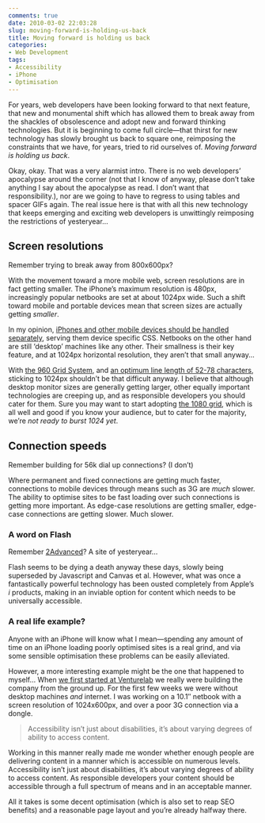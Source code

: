 ```yaml
---
comments: true
date: 2010-03-02 22:03:28
slug: moving-forward-is-holding-us-back
title: Moving forward is holding us back
categories:
- Web Development
tags:
- Accessibility
- iPhone
- Optimisation
---
```


For years, web developers have been looking forward to that next feature, that
new and monumental shift which has allowed them to break away from the shackles
of obsolescence and adopt new and forward thinking technologies. But it is
beginning to come full circle—that thirst for new technology has slowly brought
us back to square one, reimposing the constraints that we have, for years, tried
to rid ourselves of. _Moving forward is holding us back_.

Okay, okay. That was a very alarmist intro. There is no web developers’
apocalypse around the corner (not that I know of anyway, please don’t take
anything I say about the apocalypse as read. I don’t want that responsibility.),
nor are we going to have to regress to using tables and spacer GIFs again. The
real issue here is that with all this new technology that keeps emerging and
exciting web developers is unwittingly reimposing the restrictions of
yesteryear…

## Screen resolutions

Remember trying to break away from 800x600px?

With the movement toward a more mobile web, screen resolutions are in fact
getting smaller. The iPhone’s maximum resolution is 480px, increasingly popular
netbooks are set at about 1024px wide. Such a shift toward mobile and portable
devices mean that screen sizes are actually getting _smaller_.

In my opinion, [iPhones and other mobile devices should be handled
separately](http://csswizardry.com/2010/01/iphone-css-tips-for-building-iphone-websites/),
serving them device specific CSS. Netbooks on the other hand are still ‘desktop’
machines like any other. Their smallness is their key feature, and at 1024px
horizontal resolution, they aren’t that small anyway…

With [the 960 Grid System](http://960.gs/), and [an optimum line length of 52-78
characters](http://csswizardry.com/type-tips/#tip-09), sticking to 1024px
shouldn’t be that difficult anyway. I believe that although desktop monitor
sizes are generally getting larger, other equally important technologies are
creeping up, and as responsible developers you should cater for them. Sure you
may want to start adopting [the 1080
grid](http://sam.brown.tc/entry/379/the-new-massive-blue), which is all well and
good if you know your audience, but to cater for the majority, we’re _not ready
to burst 1024 yet_.

## Connection speeds

Remember building for 56k dial up connections? (I don’t)

Where permanent and fixed connections are getting much faster, connections to
mobile devices through means such as 3G are _much_ slower. The ability to
optimise sites to be fast loading over such connections is getting more
important. As edge-case resolutions are getting smaller, edge-case connections
are getting slower. Much slower.

### A word on Flash

Remember [2Advanced](http://www.2advanced.com/)? A site of yesteryear…

Flash seems to be dying a death anyway these days, slowly being superseded by
Javascript and Canvas et al. However, what was once a fantastically powerful
technology has been ousted completely from Apple’s _i_ products, making in an
inviable option for content which needs to be universally accessible.

### A real life example?

Anyone with an iPhone will know what I mean—spending any amount of time on an
iPhone loading poorly optimised sites is a real grind, and via some sensible
optimisation these problems can be easily alleviated.

However, a more interesting example might be the one that happened to myself…
When [we first started at Venturelab](http://csswizardry.com/2010/01/pastures-newfrom-sense-to-venturelab/)
we really were building the company from the ground up. For the first few weeks
we were without desktop machines _and_ internet. I was working on a 10.1″
netbook with a screen resolution of 1024x600px, and over a poor 3G connection
via a dongle.

> Accessibility isn’t just about disabilities, it’s about varying degrees of
> ability to access content.

Working in this manner really made me wonder whether enough people are
delivering content in a manner which is accessible on numerous levels.
Accessibility isn’t just about disabilities, it’s about varying degrees of
ability to access content. As responsible developers your content should be
accessible through a full spectrum of means and in an acceptable manner.

All it takes is some decent optimisation (which is also set to reap SEO
benefits) and a reasonable page layout and you’re already halfway there.
